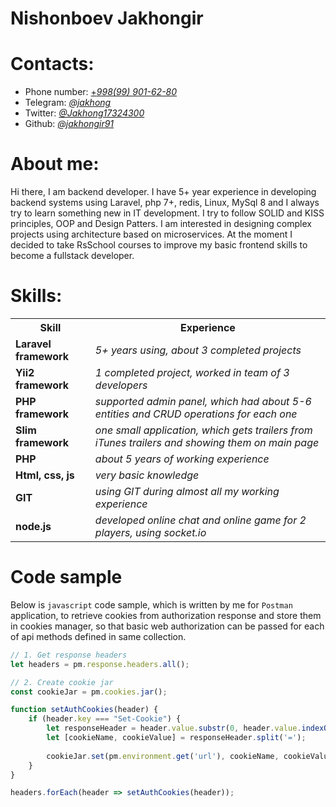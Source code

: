# Nishonboev Jakhongir

# Contacts:
- Phone number: <a href="tel:998999016280">+*998(99) 901-62-80*</a>
- Telegram: [*@jakhong*](https://t.me/jakhong "Telegram")
- Twitter: [*@Jakhong17324300*](https://twitter.com/Jakhong17324300 "Twitter")
- Github: [*@jakhongir91*](https://github.com/jakhongir91 "Github")
# About me:
Hi there, I am backend developer. I have 5+ year experience in developing backend systems using Laravel, php 7+, redis, Linux, MySql 8 and I always try to learn something new in IT development.
I try to follow SOLID and KISS principles, OOP and Design Patters. I am interested in designing complex projects using architecture based on microservices. At the moment I decided to take RsSchool courses to improve my basic frontend skills to become a fullstack developer.
# Skills:
<table>
<th>Skill</th>
<th>Experience</th>

<tr>
    <td>
        <b>Laravel framework</b>
    </td>
    <td>
        <i>5+ years using, about 3 completed projects</i>
    </td>
</tr>
<tr>
    <td>
        <b>Yii2 framework</b>
    </td>
    <td>
        <i>1 completed project, worked in team of 3 developers</i>
    </td>
</tr>
<tr>
    <td>
        <b>PHP framework</b>
    </td>
    <td>
        <i>supported admin panel, which had about 5-6 entities and CRUD operations for each one</i>
    </td>
</tr>
<tr>
    <td>
        <b>Slim framework</b>
    </td>
    <td>
        <i>one small application, which gets trailers from iTunes trailers and showing them on main page</i>
    </td>
</tr>
<tr>
    <td>
        <b>PHP</b>
    </td>
    <td>
        <i>about 5 years of working experience</i>
    </td>
</tr>
<tr>
    <td>
        <b>Html, css, js</b>
    </td>
    <td>
        <i>very basic knowledge</i>
    </td>
</tr>
<tr>
    <td>
        <b>GIT</b>
    </td>
    <td>
        <i>using GIT during almost all my working experience</i>
    </td>
</tr>
<tr>
    <td>
        <b>node.js</b>
    </td>
    <td>
        <i>developed online chat and online game for 2 players, using socket.io</i>
    </td>
</tr>
</table>

# Code sample
Below is `javascript` code sample, which is written by me for `Postman` application, to retrieve cookies from authorization response and store them in cookies manager, so that basic web authorization can be passed for each of api methods defined in same collection.

```javascript
// 1. Get response headers
let headers = pm.response.headers.all();

// 2. Create cookie jar
const cookieJar = pm.cookies.jar();

function setAuthCookies(header) {
    if (header.key === "Set-Cookie") {
        let responseHeader = header.value.substr(0, header.value.indexOf(';'));
        let [cookieName, cookieValue] = responseHeader.split('=');
        
        cookieJar.set(pm.environment.get('url'), cookieName, cookieValue, null);
    }
}

headers.forEach(header => setAuthCookies(header));
```
